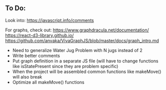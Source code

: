 ## To Do:

Look  into:
https://javascript.info/comments


For graphs, check out:
https://www.graphdracula.net/documentation/
https://react-d3-library.github.io/
https://github.com/anvaka/VivaGraphJS/blob/master/docs/graph_intro.md


* Need to generalize Water Jug Problem with N jugs instead of 2
* Write better comments
* Put graph definition in a separate JS file 
    (will have to change functions like isStatePresent since they are problem specific)
* When the project will be assembled common functions like makeMove() will also break
* Optimize all makeMove() functions



